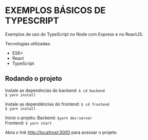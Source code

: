 # EXEMPLOS BÁSICOS DE TYPESCRIPT
Exemplos de uso do TypeScript no Node com Express e no ReactJS.

Tecnologias utilizadas:
* ES6+
* React
* TypeScript

## Rodando o projeto
Instale as dependncias do backend:
`$ cd backend`  
`$ yarn install`


Instale as dependências do frontend:
`$ cd frontend`  
`$ yarn install`


Inicie o projeto:
Backend: `$yarn dev:server`  
Frontend: `$ yarn start`

Abra o link [http://localhost:3000](http://localhost:3000) para acessar o projeto.